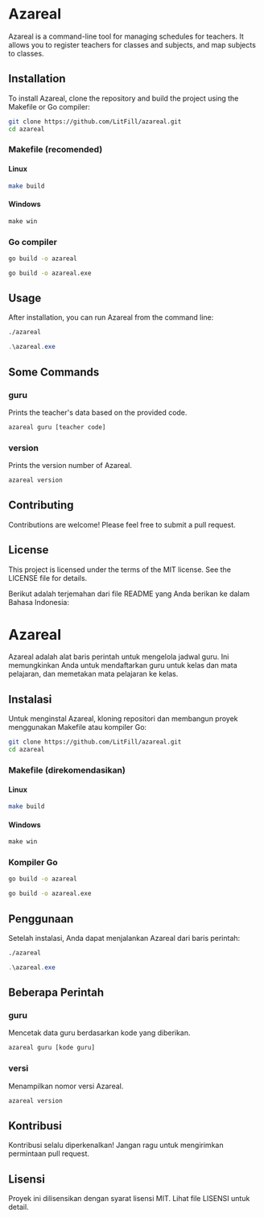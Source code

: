 # Azareal

Azareal is a command-line tool for managing schedules for teachers. It allows you to register teachers for classes and subjects, and map subjects to classes.

## Installation

To install Azareal, clone the repository and build the project using the Makefile or Go compiler:

```bash
git clone https://github.com/LitFill/azareal.git
cd azareal
```

### Makefile (recomended)

#### Linux

```bash
make build
```

#### Windows

```powershell
make win
```

### Go compiler

```bash
go build -o azareal

go build -o azareal.exe
```

## Usage

After installation, you can run Azareal from the command line:

```bash
./azareal
```

```powershell
.\azareal.exe
```

## Some Commands

### guru

Prints the teacher's data based on the provided code.

```bash
azareal guru [teacher code]
```

### version

Prints the version number of Azareal.

```bash
azareal version
```

## Contributing

Contributions are welcome! Please feel free to submit a pull request.

## License

This project is licensed under the terms of the MIT license. See the LICENSE file for details.

Berikut adalah terjemahan dari file README yang Anda berikan ke dalam Bahasa Indonesia:

# Azareal

Azareal adalah alat baris perintah untuk mengelola jadwal guru. Ini memungkinkan Anda untuk mendaftarkan guru untuk kelas dan mata pelajaran, dan memetakan mata pelajaran ke kelas.

## Instalasi

Untuk menginstal Azareal, kloning repositori dan membangun proyek menggunakan Makefile atau kompiler Go:

```bash
git clone https://github.com/LitFill/azareal.git
cd azareal
```

### Makefile (direkomendasikan)

#### Linux

```bash
make build
```

#### Windows

```powershell
make win
```

### Kompiler Go

```bash
go build -o azareal

go build -o azareal.exe
```

## Penggunaan

Setelah instalasi, Anda dapat menjalankan Azareal dari baris perintah:

```bash
./azareal
```

```powershell
.\azareal.exe
```

## Beberapa Perintah

### guru

Mencetak data guru berdasarkan kode yang diberikan.

```bash
azareal guru [kode guru]
```

### versi

Menampilkan nomor versi Azareal.

```bash
azareal version
```

## Kontribusi

Kontribusi selalu diperkenalkan! Jangan ragu untuk mengirimkan permintaan pull request.

## Lisensi

Proyek ini dilisensikan dengan syarat lisensi MIT. Lihat file LISENSI untuk detail.
